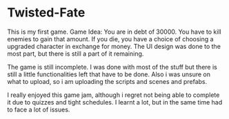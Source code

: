 # Twisted-Fate
This is my first game. 
Game Idea:
You are in debt of 30000. You have to kill enemies to gain that amount. If you die, you have a choice of choosing a upgraded character in exchange for money.
The UI design was done to the most part, but there is still a part of it remaining.

The game is still incomplete. I was done with most of the stuff but there is still a little functionalities left that have to be done. Also i was unsure on what to upload, so i am uploading the scripts and scenes and prefabs. 

I really enjoyed this game jam, although i regret not being able to complete it due to quizzes and tight schedules. I learnt a lot, but in the same time had to face a lot of issues. 

